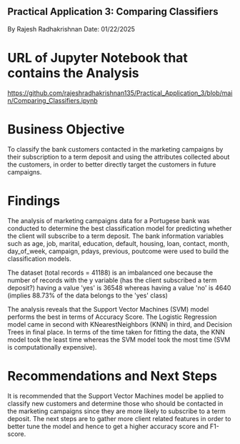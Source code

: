 ## Practical Application 3: Comparing Classifiers
By Rajesh Radhakrishnan
Date: 01/22/2025

# URL of Jupyter Notebook that contains the Analysis
https://github.com/rajeshradhakrishnan135/Practical_Application_3/blob/main/Comparing_Classifiers.ipynb

# Business Objective
To classify the bank customers contacted in the marketing campaigns by their subscription to a term deposit and using the 
attributes collected about the customers, in order to better directly target the customers in future campaigns.

# Findings
The analysis of marketing campaigns data for a Portugese bank was conducted to determine the best classification model 
for predicting whether the client will subscribe to a term deposit. The bank information variables such as age, job, 
marital, education, default, housing, loan, contact, month, day_of_week, campaign, pdays, previous, poutcome were used to 
build the classification models.

The dataset (total records = 41188) is an imbalanced one because the number of records with the y variable (has the client 
subscribed a term deposit?) having a value 'yes' is 36548 whereas having a value 'no' is 4640 (implies 88.73% of the data 
belongs to the 'yes' class)

The analysis reveals that the Support Vector Machines (SVM) model performs the best in terms of Accuracy Score. 
The Logistic Regression model came in second with KNearestNeighbors (KNN) in third, and Decision Trees in final place. 
In terms of the time taken for fitting the data, the KNN model took the least time whereas the SVM model took the most time
(SVM is computationally expensive).

# Recommendations and Next Steps
It is recommended that the Support Vector Machines model be applied to classify new customers and determine those who should be contacted 
in the marketing campaigns since they are more likely to subscribe to a term deposit. The next steps are to gather more client related 
features in order to better tune the model and hence to get a higher accuracy score and F1-score.